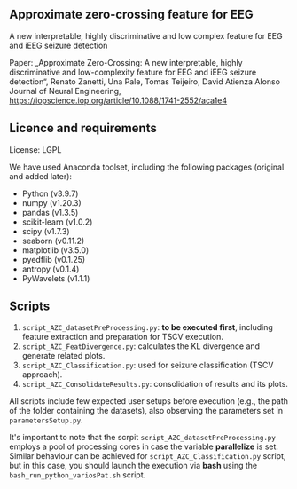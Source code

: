 ## Approximate zero-crossing feature for EEG 

A new interpretable, highly discriminative and low complex feature for EEG and iEEG seizure detection

Paper: „Approximate Zero-Crossing: A new interpretable, highly discriminative and low-complexity feature for EEG and iEEG seizure detection“, Renato Zanetti, Una Pale, Tomas Teijeiro, David Atienza Alonso
Journal of Neural Engineering, https://iopscience.iop.org/article/10.1088/1741-2552/aca1e4 


## Licence and requirements 

License: LGPL

We have used Anaconda toolset, including the following packages (original and added later):

- Python 					(v3.9.7)
- numpy                     (v1.20.3)
- pandas                    (v1.3.5)
- scikit-learn              (v1.0.2)
- scipy                     (v1.7.3)
- seaborn                   (v0.11.2)
- matplotlib                (v3.5.0)
- pyedflib                  (v0.1.25)
- antropy					(v0.1.4)
- PyWavelets				(v1.1.1)

## Scripts

1) `script_AZC_datasetPreProcessing.py`: **to be executed first**, including feature extraction and preparation for TSCV execution.
2) `script_AZC_FeatDivergence.py`: calculates the KL divergence and generate related plots.
3) `script_AZC_Classification.py`: used for seizure classification (TSCV approach). 
4) `script_AZC_ConsolidateResults.py`: consolidation of results and its plots.

All scripts include few expected user setups before execution (e.g., the path of the folder containing the datasets), also observing the parameters set in `parametersSetup.py`.

It's important to note that the scrpit `script_AZC_datasetPreProcessing.py` employs a pool of processing cores in case the variable **parallelize** is set. Similar behaviour can be achieved for `script_AZC_Classification.py` script, but in this case, you should launch the execution via **bash** using the `bash_run_python_variosPat.sh` script.

